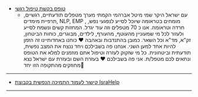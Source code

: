 - [טופס בקשת טיפול רגשי](<https://docs.google.com/forms/d/e/1FAIpQLSe63ECMBD1YEmAbLovFTvpxek46ZCSuKV9N2mT-G27tTwN2hA/viewform>)
  - עם ישראל היקר שמי מיטל אברהמי הקמתי מערך מטפלים תודעתיים, רגשיים, תרפיית מימדים, NLP, EMP , מומחים בטראומה שיוכל לסייע לנפגעי נפש, חרדה וטראומה. אנו כ 70 מטפלים וזה עוד יגדל. המחזות קשים ונשמח לסייע ולעזור לכל מי שמעוניין מהעוטף, מהעורף, לילדים, מבוגרים, כוחות הביטחון, זק"א, מד"א וכל השאר. כמובן בהתנדבות ובאהבה ❤ כוחנו באחדותיינו זה הזמן להיות אחד למען השני. אנחנו פה בשבילכם ויחד ננצח את המצב נפשית, תודעתית וביטחונית. כל מי שזקוק לעזרה וטיפול אתם מוזמנים למלא את הטופס ונתאים לכם מטפל/ת. אני פה בשבילכם ❤ בעזרת השם ובעזרת עם ישראל נצא מחוזקים מהתקופה הזו יחד🙏

---

- [קישור לעמוד התמיכה הנפשית בקבוצת IsraHelp](<https://www.coing.co/Israhelp_Mental>)

---
